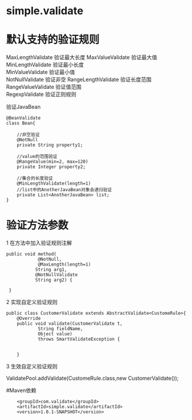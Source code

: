 # simple.validate

# 默认支持的验证规则

MaxLengthValidate           验证最大长度
MaxValueValidate	        验证最大值	
MinLengthValidate        	验证最小长度	
MinValueValidate        	验证最小值	
NotNullValidate	            验证非空
RangeLengthValidate	        验证长度范围	
RangeValueValidate	        验证值范围	
RegexpValidate	            验证正则规则


验证JavaBean

```
@BeanValidate
class Bean{
    
    //非空验证
    @NotNull
    private String property1;
     
    //value的范围验证
    @RangeValue(min=2, max=120)
    private Integer property2;
 
    //集合的长度验证
    @MinLengthValidate(length=1)
    //list中的AnotherJavaBean对象会递归验证
    private List<AnotherJavaBean> list;
}

```

# 验证方法参数

1 在方法中加入验证规则注解

``` 
public void method(
            @NotNull,
            @MaxLength(length=1)
           String arg1,
           @NotNullValidate
           String arg2) {
    
 }
```

2 实现自定义验证规则

```
public class CustomerValidate extends AbstractValidate<CustomeRule>{
    @Override
    public void validate(CustomerValidate t,
            String fieldName,
            Object value)
            throws SmartValidateException {
             
        
    }
```

3 生效自定义验证规则

ValidatePool.addValidate(CustomeRule.class,new CustomerValidate());


#Maven依赖

```
    <groupId>com.validate</groupId>
    <artifactId>simple.validate</artifactId>
    <version>1.0.1-SNAPSHOT</version>
```
